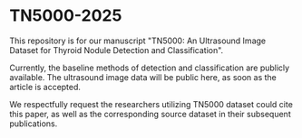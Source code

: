 # TN5000-2025
This repository is for our manuscript "TN5000: An Ultrasound Image Dataset for Thyroid Nodule Detection and Classification".

Currently, the baseline methods of detection and classification are publicly available. The ultrasound image data will be public here, as soon as the article is accepted.

We respectfully request the researchers utilizing TN5000 dataset could cite this paper, as well as the corresponding source dataset in their subsequent publications.

